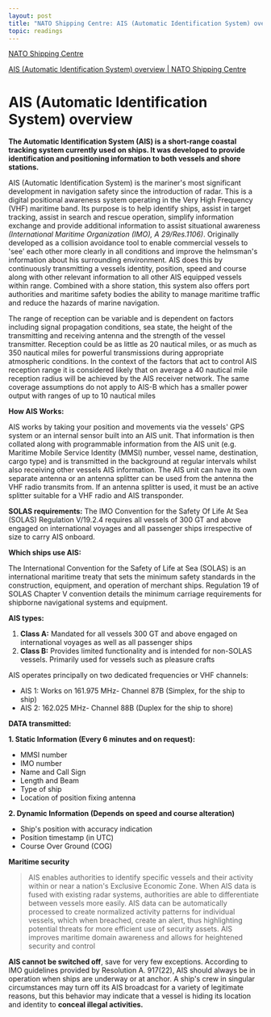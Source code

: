 ```yaml
---
layout: post
title: "NATO Shipping Centre: AIS (Automatic Identification System) overview"
topic: readings
---
```


[NATO Shipping Centre](https://shipping.nato.int/nsc)

[AIS (Automatic Identification System) overview \| NATO Shipping Centre](https://shipping.nato.int/nsc/operations/news/2021/ais-automatic-identification-system-overview)

# AIS (Automatic Identification System) overview

**The Automatic Identification System (AIS) is a short-range coastal tracking system currently used on ships. It was developed to provide identification and positioning information to both vessels and shore stations.**

AIS (Automatic Identification System) is the mariner's most significant development in navigation safety since the introduction of radar. This is a digital positional awareness system operating in the Very High Frequency (VHF) maritime band. Its purpose is to help identify ships, assist in target tracking, assist in search and rescue operation, simplify information exchange and provide additional information to assist situational awareness _(International Maritime Organization (IMO), A 29/Res.1106)_. Originally developed as a collision avoidance tool to enable commercial vessels to 'see' each other more clearly in all conditions and improve the helmsman's information about his surrounding environment. AIS does this by continuously transmitting a vessels identity, position, speed and course along with other relevant information to all other AIS equipped vessels within range. Combined with a shore station, this system also offers port authorities and maritime safety bodies the ability to manage maritime traffic and reduce the hazards of marine navigation.

The range of reception can be variable and is dependent on factors including signal propagation conditions, sea state, the height of the transmitting and receiving antenna and the strength of the vessel transmitter. Reception could be as little as 20 nautical miles, or as much as 350 nautical miles for powerful transmissions during appropriate atmospheric conditions. In the context of the factors that act to control AIS reception range it is considered likely that on average a 40 nautical mile reception radius will be achieved by the AIS receiver network. The same coverage assumptions do not apply to AIS-B which has a smaller power output with ranges of up to 10 nautical miles

**How AIS Works:**

AIS works by taking your position and movements via the vessels' GPS system or an internal sensor built into an AIS unit. That information is then collated along with programmable information from the AIS unit (e.g. Maritime Mobile Service Identity (MMSI) number, vessel name, destination, cargo type) and is transmitted in the background at regular intervals whilst also receiving other vessels AIS information. The AIS unit can have its own separate antenna or an antenna splitter can be used from the antenna the VHF radio transmits from. If an antenna splitter is used, it must be an active splitter suitable for a VHF radio and AIS transponder.

**SOLAS requirements:** The IMO Convention for the Safety Of Life At Sea (SOLAS) Regulation V/19.2.4 requires all vessels of 300 GT and above engaged on international voyages and all passenger ships irrespective of size to carry AIS onboard.

**Which ships use AIS:**  

The International Convention for the Safety of Life at Sea (SOLAS) is an international maritime treaty that sets the minimum safety standards in the construction, equipment, and operation of merchant ships. Regulation 19 of SOLAS Chapter V convention details the minimum carriage requirements for shipborne navigational systems and equipment.

**AIS types:**

1. **Class A:** Mandated for all vessels 300 GT and above engaged on international voyages as well as all passenger ships
2. **Class B:** Provides limited functionality and is intended for non-SOLAS vessels. Primarily used for vessels such as pleasure crafts

AIS operates principally on two dedicated frequencies or VHF channels:

* AIS 1: Works on 161.975 MHz- Channel 87B (Simplex, for the ship to ship)
* AIS 2: 162.025 MHz- Channel 88B (Duplex for the ship to shore)

**DATA transmitted:**

**1\. Static Information (Every 6 minutes and on request):**

* MMSI number
* IMO number
* Name and Call Sign
* Length and Beam
* Type of ship
* Location of position fixing antenna

**2\. Dynamic Information (Depends on speed and course alteration)**

* Ship's position with accuracy indication
* Position timestamp (in UTC)
* Course Over Ground (COG)

**Maritime security**
> 
> AIS enables authorities to identify specific vessels and their activity within or near a nation's Exclusive Economic Zone. When AIS data is fused with existing radar systems, authorities are able to differentiate between vessels more easily. AIS data can be automatically processed to create normalized activity patterns for individual vessels, which when breached, create an alert, thus highlighting potential threats for more efficient use of security assets. AIS improves maritime domain awareness and allows for heightened security and control

**AIS cannot be switched off**, save for very few exceptions. According to IMO guidelines provided by Resolution A. 917(22), AIS should always be in operation when ships are underway or at anchor. A ship's crew in singular circumstances may turn off its AIS broadcast for a variety of legitimate reasons, but this behavior may indicate that a vessel is hiding its location and identity to **conceal illegal activities.**